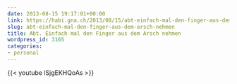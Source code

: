 ```yaml
---
date: 2013-08-15 19:17:01+00:00
link: https://habi.gna.ch/2013/08/15/abt-einfach-mal-den-finger-aus-dem-arsch-nehmen/
slug: abt-einfach-mal-den-finger-aus-dem-arsch-nehmen
title: Abt. Einfach mal den Finger aus dem Arsch nehmen
wordpress_id: 3165
categories:
- personal
---
```


{{< youtube lSjgEKHQoAs >}}